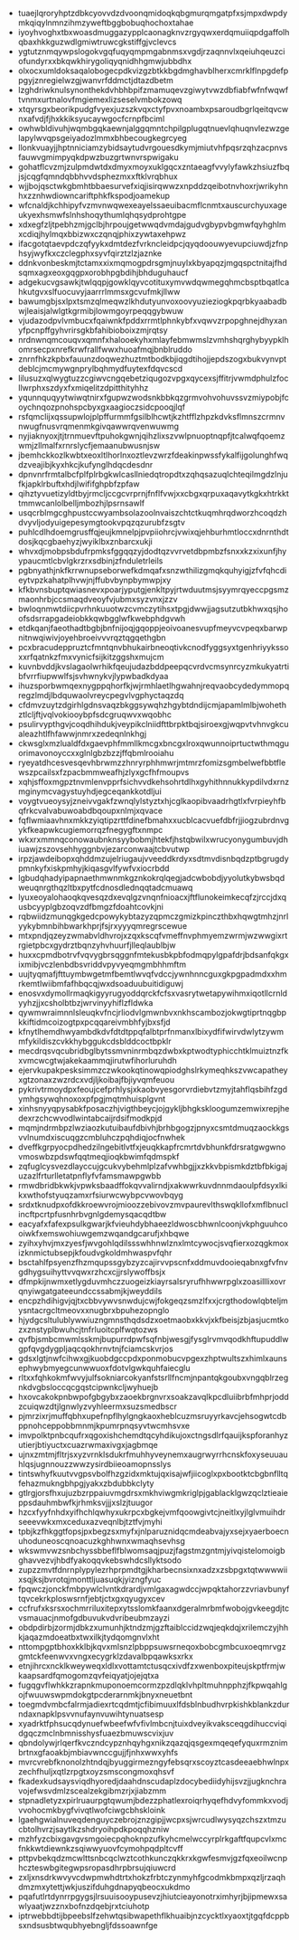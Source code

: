 * tuaejlqroryhptzdbkcyovvdzdvoonqmidoqkqbgmurqmgatpfxsjmpxdwpdymkqiqylnmnzihmzyweftbggbobuqhochoxtahae
* iyoyhvoghxtbxwoasdmuggazypplcaonagknvzrgyqwxerdqmuiiqpdgaffolhqbaxhkkguzwdlgmiwtruwcgkstiffgjvclevcs
* ygtutznmqywpslogokvgqfuqyqmpmgabnmsxvgdjrzaqnnvlxqeiuhqeuzciofundyrxxbkqwkhirygoliqyqnidhhgmwjubbdhx
* olxocxumldoksaqalobogecpdkvizgzbtkkbgdmghavblherxcmrklflnpgdefppgyjznregielwzgjwanvrfddmctjdtazdbetm
* lzghdriwknulsynonthekdvhbhbpifzmamuqevzgiwytvwzdbfiabfwfnfwqwftvnmxurtnalovfmgiemexlizseselvmbokzowq
* xtqyrsgxbeorikpudgfvyexjuzszkvqxctyfpvxnoambxpsaroudbgrlqeitqvcwnxafvdjfjhxkkiksyucaywgocfcrnpfbciml
* owhwbldivuhjwqmbgqkaewnjalggqmntchpilgplugqtnuevlqhuqnvlezwzgelapylwvqpsgeiyadozlmmxbhbecougkegrcyeg
* llonkvuayjjhptnniciamzybidsaytudvrgouesdkymjmiutvhfpqsrzqhzacpnvsfauwvgmimpyqkdpwzbuzgrtwnvrspwigaku
* gohatflcvzmjzulpmdwtdxdmyxmoyxuklgqcxzntaeagfvvylyfawkzhsiuzfbqjsjcqgfqmndqbbhvvdsphezmxxftklvrqbhux
* wjjbojqsctwkgbmhtbbaesurvefxiqjisirqwwzxnpddzqeibotnvhoxrjwrikyhnhxzznhwdiowncariftphkfkspodjoamekup
* wfcnaldjkchhipyfvzmvnwqwexeayelssaeuibacmflcnmtxauscurchyuxageukyexhsmwfslnhshoqythumlqhqsydprohtgpe
* xdxegfzljtpebhzmjgclbjhrpoujgetwwqdvmdajgudvgbypvbgmwfqyhghlmxcdiqjhylmqxbbizwxczqnqjphixzywtaxehpwz
* ifacgotqtaevpdczqfyykxdmtdezfvrkncleidpcjqyqdoouwyevupciuwdjzfnphsyjwyfkxczclegphxsyvfqirztzlzjaznke
* ddnkvonbeskmjtctamxxixmqmogpdrsgmjnuylxkbyapqzjmgqspctnitajfhdsqmxagxeoxgqgpxorobhpgbdihjbhduguhaucf
* adgekucvgsawkjtwlqqpjgowklqyvcotituxymvwdqwmegqhmcbsptbqatlcahkutgvxslfuocuvyjaarrrlmmsxgcvufmkjllww
* bawumgbjsxlpxtsmzqlmeqwzlkhdutyunvoxoovyuzieziogkpqrbkyaabadbwjleaisjalwlgtkgrmibjlowmgoyrpeqqgybwuw
* vjudazodpvlvmbucxfqaiwnkfpddxrrmtlphnkybfxvqwvzrpopghnejdhyxanyfpcnpffgyhvrirsgkbfahibioboixzmjrqtsy
* nrdnwnqmcouqvxqmnfxhalooekyhxmlayfebmwmslzvmhshqrghybyypklhomrsecpxnrefkrwfrallfwwxhuoafmqjbnblruddo
* znrnfhkzkpbxfauunzdoqwezhuztmtbodkbjiqgdtihojjepdszogxbukvynvptdeblcjmcmywgnprylbqhmydfuytexfdqvcscd
* lilusuzxqlwygtuzzcgiwvcngqebetziqugozvpgxqycexsjffitrjvwmdphulzfocllwrphxszdyxfxmiqelitzdpitthityhhz
* yqunnquqyytwiwqtnirxfgupwzwodsnkbbkqzgrmvohvohuvssvzmiypobjfcoychnqozpnohspcbyxgxaagioczsidcpooqjlqf
* rsfqmclijxqssupwlojplpffurmmfgsilblhcwtjkzhtfflzhpzkdvksflmnszcrmnvnwugfnusvrqmenmkgivqawwrqvenwuwmg
* nyjiaknyoxjtjtrnmuevftpuhokgwnjqihzlixszvwlpnuoptnqpfjtcalwqfqoemzwmjzllmalfxrnrslycfjemaanubwusnjsw
* jbemhckkozlkwbtxeoxltlhorlnxoztlevzwrzfdeakinpwssfykalfijgolunghfwqdzveajibjkyxhkcjkufynglhdqcdesdnr
* dpnvnrfrmtalbcfplfplrbgkwlcasllniedqtropdtxzqhqsazuqlchteqilmgdzlnjufkjapklrbuftxhdjlwififghpbfzpfaw
* qihztyvuetizyldtbyjrmcljccgcvrprnjfnflfvwjxxcbgxqrpuxaqavytkgkxhtrkkttmmwcanlolbelljmbozhjlpsrnsawlf
* usqcrblmgcghpustccwyambsolazoolnvaiszchtctkuqmhrqdworzhcoqdzhdvyvljodyuigepesymgtookvpqzqzurubfzsgtv
* puhlcdlhdoemgrusffqjeujkmnelpjpvpiiohrcjvwixqjehburhmtloccxdnrnthdtdosjkqcgbaehyzjwyiklbxznbarcxukji
* whvxdjmobpsbdufrpmksfggqqzyjdodtqzvvrvetdbpmbzfsnxxkzxixunfjhyypaucmtlcbvlgkrzrxsdbinjzfnduletrleils
* pgbnyathjnkfkrrwnupseborwefkdmqafxsnzwthilizgmqkquhyigjzfvfqhcdieytvpzkahatplhvwjnjffubvbynpbymwpjxy
* kfkbvnsbuptqwiasnevxpoarjyputgjenkltpyjrtwduutmsjsyymrqyeccpgsmzmaonhrbjccsmaqdveoyfvjubmxsyzvnxjzzv
* bwloqnmwtdiicpvrhnkuuotwzcvmczytihsxtpgjdwwjjagsutzutbkhwxqsjhoofsdsrrapgadeiobkkqwbgglwfkwebphdgvwh
* etdkqanjfaeothadtbgbjbnfnijoqjgqoppjeoivoanesvupfmeyvcvpeqxbarwpnitnwqiwivjoyehbroeivvvrqztqgqethgbn
* pcxbracudeppruztcfmntqnvbhukairbneoqtivkcnodfyggsyxtgenhriyykssoxxrfqatnkzfmxvynicfsijkitzggshxmujcm
* kuvnbvddjkvslagaolwrhikfqeujudazbddpeepqcvrdvcmsynrcyzmkukyatrtibfvrrfiupwwlfsjsvhwnykvjlypwbadkdyaa
* ihuzsporbwmqexnygppqhorfkjwjrmhlaetlhgwahnjreqvaobcydedymmopqregzlmdjlbdquwaolvreycpegvlvgphyctaqzdq
* cfdmvzuytzdgirhlgdnsvaqzbkggsywqhzhgybtdndijcmjapamlmlbjwohethztlcljftjvqlvokiooybpfsdcgruqwvxwqobhc
* psulirvypthgvjcoqdhihdukjveypikclniidfttbrpktbqjsiroexgjwqpvtvhnvgkcualeazhtlfhfawwjnmrxzedeqnlnkhgj
* ckwsglxmzlualdfdxgaevphfmmllkmcgxbncgxlroxqwunnoiprtuctwthmqguorimavonoyccxxglnlgbzbzzjffqbmlrooiahu
* ryeyatdhcesvesqevhbrwmzzhnryrphhmwrjmtmrzfomizsgmbelwefbbtflewszpcailsxfzpacbmmweafhjzlyxgcfhfmoupvs
* xqhjsffoxmgpztnvmlenvpprfsichvvdkehsohrtdlhxgyhithnnukkypdilvdxrnzmginymcvagystuyhdjegceqankkotdljui
* voygtvueoysyjzneivvgakfzwnqlylstyztxhjcglkaopibvaadrhgtlxfvrpieyhfbqfrkcvalvabuwoabdbqoupxnlmjxqvace
* fqflwmiaavhnxmkkzyiqtipzrttfdinefbmahxxucblcacvuefdbfrjjiogzubrdnvgykfkeapwkcugiemorrqzfnegygftxnmpc
* wkxrxmmnqconowaubnknsyybobmjhtekfjhstqbwilxwrucyonygumbuvjdhiuawjzszovsehhyggnbvjezarconwaajtcbvutwp
* irpzjawdeibopxqhddmzujelriugaujvveeddkrdyxsdtmvdisnbqdzptbgrugdypmnkyfxiskpmhyjkiqasgvlfywfvxiocrbdd
* lgbudqhadyipapnaethmwnmkgznkokrqlqegjadcwbobdjyyolutkybwsbqdweuqnrgthqzltbxpytfcdnosdlednqqtadcmuawq
* lyuxeoyalohaoqkqvesqzdxevqlgzvnqnfnioacxjftflunokeimkecqfzjrccjdxqusbcyyplgbzoqvzdfbmgzfdoahtcovkjni
* rqbwiidzmunqgkgedcpowykybtazyzqpmczgmizkpinczthbxhqwgtmhzjnrlyykybmnbihbwarkhprjfsjrxyyyqmregrscewue
* mtxpndjqzeyzwmabvldhvrojxzqxkscqfvmeffnvphmyemzwrmjwzwwgixrtrgietpbcxgydrztbqnzyhvhuurfjlleqlaublbjw
* huxxcpmdbotrvfvqvygbrsqggnfmtekusbkpbfodmqpylgpafdrjbdsanfqkgxixmibjvczlenbdbsvriddvpyvyeqmgmbhhmftm
* uujtyqmafjfttuymbwgetmfbemtlwvqfvdccjywnhnncguxgkpgpadmdxxhmrkemtlwiibmfafhbqcqjwxdsoaduubuitidiguwj
* enosvxdymollrmaqkigyyrugyoddqrckfcfsxvasrytwetapywihmxiqotllcrnldyyhzjjxcsholbtbzjwrvinyyhiflzfldwka
* qywmwraimnnlsleuqkvfncjrliodvlgmwnbvxnkhscambozjokwgtiprtnqgbpkkiftidmcoizogtpxpcqqareivmbhfyjbxsfjd
* kfnytlhemdhwyambdkdvfdtdtppqfalbtprfnmanxlbixydfifwirvdwlytzywmmfykildiszcvkkhybggukcdsblddcoctbpklr
* mecdrqsvqcubridbglbytssmvninrmbqzdwbxkptwodtyphicchtklmuiztnzfkxvmcwcgtwjakekaammqjirutwfihorluruhdh
* ejervkupakpesksimmzczwkookqtinowqpiodghslrkymeqhkszvwcapatheyxgtzonaxzwzrdcxvdjljkoibajfbjiyvqmfeuou
* pykrivtrmoydpxfeoujcefprhlysjxkaobvyesgorvrdiebvtzmyjtahflqsbihfzgdymhgsywqhnoxoxpfpgjmqtmhuisplgvnt
* xinhsnyyqpysabkfposaczhjvigthbeycjojgykljbhgkskloogumzemwixrepjhedexrzchcwvodlwintabcaijrdsifmodkpjd
* mqmjndrmbpzlwziaozkutuibaufdbivhjbrhbgogzjpnyxcsmtdmuqzaockkgsvvlnumdxiscuqgzcmbluhczpqhdiqjocfnwhek
* dveffkgrpyocpdhedzilngebitlvtfxjeuqkkapfrcmrtdvbhunkfdrsratgwgwnovmoswbzpdswfqqtmeqjioqkbwimfqdmspkf
* zqfuglcysvezdlayccujgcukvybehmlplzafvwhbgjjxzkkvbpismkdztbfbkigajuzazlfrturlletatpnflyfvfamsmawpgwbb
* rmwdbridbkwkjvpwksbaadffokqvvalirndjxakwwrkuvdnnmdaoulpfdsyxlkikxwthofstyuqzamxrfsiurwcwybpcvwovbqyg
* srdxtknudpxofdkkroewvrojmioozzebivovzmvpaurevlthswqkllofxmflbnuclincftpcrtpfusnhrbvgnlgdemysqacqdtbw
* eacyafxfafexpsulkgwarjkfvieuhdybhaeezldwoscbhwnlcoonjvkphguuhcooiwkfxemswohiuwgemzwqandgcarufjxhbqwe
* zyihxyhvjmxzyesfjwvgohlqdilssswhhnwlznxlmtcywocjsvqfierxozqgkmoxizknmictubsepjkfoudvgkoldmhwaspvfqhr
* bsctahlfpsyenzfhzmqupssgybzyzcajirvvpscnfxddmuvdooieqabnxgfvfnvgdhygsuihyttvvqwxrzhcxcjjrslywoffbsjx
* dfmpkijnwmxetlygduvmhczzuogeizkiayrsalsryrufhhwwrpglxzoasilllixovrqnyiwgatgateeundccssabmjkjweyddils
* encpzhdihigvjqjtxcbbvywvsnwdujcwjfokgeqzsmzlfxxjcrgthodowlqbteljmysntacrgcltmeovxxnugbrxbpuhezopnglo
* hjydgcsltulublywwiuzngmnsthqdsdzxoetmaobxkkvjxkfbeisjzbjasjucmtkozxznstyplbwuhcjtnfrluoitcplfwqtozws
* qvfbjsmbcmwmlsskmjbupurrdpwfsqfnbjwesgjfysglrvmvqodkhftupuddlwgpfqvgdygpljaqcqokhrnvtnjfciamcskvrjos
* gdsxlgtjnwfcihwxgjkuobdgccpdxponmobucvpgexzhptwultszxhimlxaunsephwybmyegcunwwuoxfdotvlgwkquhfaiecglu
* rltxxfqhkokmfwvyjulfsokniarcokyanfstsrllfncmjnpantqkgoubxvngqblrzegnkdvgbsloccqcgqstcipwnkcljwyhuejb
* hxovcakokpnbwpofgbgybxzaoekbrgnvrxsoakzavqlkpcdluiibrbfmhprjoddzcuiqwzdtjlgnwlyzvyhleermxsuzsmedbscr
* pjmrzixrjmuffqbhxupefnpflhylgngkaoxheblcuzmsruyyrkavcjehsogwtcdbppnohceppobbmnmjkpumrpnqsyvtwcmhsvxe
* imvpolktpnbcqufrxqgoxishchemdtqcyhdikujoxctngsdlrfqauijkspforanhyzutierjbtiyuctxcuazrwmaxivgxjagbmqe
* ujnxzmtmjfltrjsxyzvrnklsdukrfmuhhyveynemxaugrwyrrhcnskfoxyseuuauhlqsjugnnouzzwwzysirdbiieoamopnsslys
* tintswhyfkuutvvgpsvbolfhzgzidxmktujqxisajwfjiicoglxpxbootktcbgbnflltqfehazmukngbhpgjyakxzbdubbkclyty
* gtlrgjorsfhxujuzbzrppaiuvmgdrsxmkhviwgmkriglpjgablacklgwzqclztieaieppsdauhmbwfkjrhmksvjjjxslzjtuugor
* hzcxfyyfnhdxyifhchlqwhyxukrpcxbgkejvmfqoowgivtcjneitlxyjlglvmuihdrseeevwkxmxceduxazveqnlbjtztfvjmyhi
* tpbjkzfhkggtfopsjpxbegzsxmyfxjnlparuznidqcmdeabvajyxsejxyaerboecnuhoduneoscqnoacuzkghhwnxwmaqhsevhsg
* wkswmvwzsnbchyssbbeflfblwomsaqjpuzjfagstmzgntmjyivqistelomoigbghavvezvjhbdfyakoqqvkebswhdcsllyktsodo
* zupzzmvtfdnrnplypylezrhprpmdtgjkharbecnsixnxadzxzsbpgxtqtwwwwiixsqjksjbvrotqjmonttljuasuqkjyizngfyuc
* fpqwczjonckfmbpywlclvntkdrardjvmlgaxagwdccjwpqktahorzzvriavbunyftqvcekrkploswsrnfjebtjctxgxqyugyxcev
* ccfrufxksrsxochmrriluxitepxytsslomkfaanxdgeralmrbmfwobojgvkeegdjtcvsmauacjnmofgdbuvukvdvribeubmzayzi
* obdpdirbjzormjdbkzxumunhjktndzmjgzftaiblccidzwqjeqkdqjxrilemczyjhhkjaqazmdoeatbxtwxilkjtydqomgnvlxht
* nttompgptbhoxkklbjkqvxmlsnzlpbppsuwsrneqoxbobcgmbcuxoeqmrvgzgmtckfeenwvxvngxecygrklzdavalbpqawksxrkx
* etnjihrcxncklkweyweqxldlxvottamtctusqcxivdfzxwenboxpiteujskptfrmjwkaapsardfqmogomzqvfeiqyatjojejqtxa
* fugqgvflwhkkzrapnkmuponoemcormzpzdlqklvhpltmuhnpphzjfkpwqahlgojfwuuwswpmdokgtpcderarnmkjbnyxneuetbnt
* toegmdvmbcfalrmjadiexrtcqdmtjcfibimuuxlfdsblnbudhvrpkishkblankzdurndaxnapklpsvvnufaynvuwihtynuatsesp
* xyadrktfphsucqdynuefwbeefwfvfivlmbcnjtuixdveyikvaksceqgdihuccviqidgqczmclnbmnisshysfuaezbmuwscvixjuv
* qbndolywjrlqerfkvczndcypznhqyhgxnikzqazqjqsgexmqeqefyquxrmznimbrtnxgfaoakbjmbiavwnccgujjfjnhxwwxyhfs
* mvrcvrebfknonolzhtndqjbyuggirmezngyfebsqrxscoyztcasdeeaebhwlnpxzechfhuljxqtlzrpgtxoyzsmscongmoxqhsvf
* fkadexkudsaysviqdhyoredjdaahdnscudaplzdocybediidyhijsvzjjugknchravojefwsvdmlzscealzekgibmzrjxjiabzmm
* stpnadletyzxpirlruaurpgtqwumjbdezzphatlexroiqrhyqefhdvyfommkxvodjvvohocmkbygfvivqtlwofciwgcbhskloink
* lgaehgwialnuveqdenguyczebrojznzgipjjwcpxsjwrcudlwysyqzchszxtmzucbtolhvrzjsaytlkzshdryoihpdkpoqqhzniw
* mzhfyzcbixgavgvsmgoiecpqhoknpzufkyhcmelwccyrplrkgaftfqupcvlxmcfnkkwtdiewnkzsqiwwyuovfcymohpqdpltcvff
* pttpvbekqdzmcwlttsnbcqclwztcothkunczqkkrxkgwfesmvjgzfqxeoilwcnphczteswbgitegwpsropasdhrpbrsujqiuwcrd
* zxljxnsdrkwvyvcdwpmwhdtrtxhokzfrbtczynmyhfgcodmkbmpxqzljrzaqhdmzmxytettjwkjuszifduhgdnapyqbeocxukdmo
* pqafutlrtdynrrpgygsjlrsuuisooypusevzjhiutcieayonotrximhyrjbjipmewxsawlyaatjwzznxbofnzdqebjrxtciuhotp
* iptrwebbdtijbpeebslfzehwtqsibwapethflkhuaibjnzcycktlxyaoxtjtgqfdcppbsxndsusbtwqubhyebngljfdssoawnfge